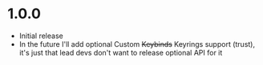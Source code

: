 # 1.0.0
- Initial release
- In the future I'll add optional Custom ~~Keybinds~~ Keyrings support (trust), it's just that lead devs don't want to release optional API for it